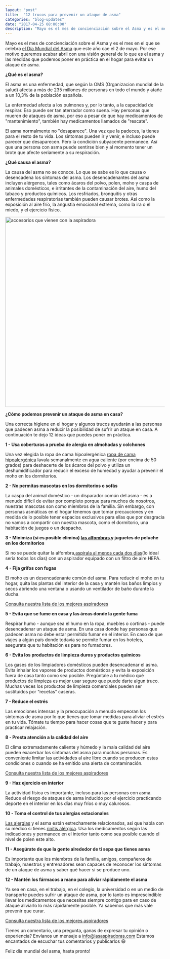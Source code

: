 ```yaml
---
layout: "post" 
title:  "12 trucos para prevenir un ataque de asma"
categories: "blog-updates"
date: "2017-04-25 08:00:00"
description: "Mayo es el mes de concienciación sobre el Asma y es el mes en el que se celebra el Día Mundial del Asma que este año cae el 2 de mayo. Por ese motivo queremos acabar abril con una visión general de lo que es el asma y las medidas que podemos poner en práctica en el hogar para evitar un ataque de asma."
---
```


Mayo es el mes de concienciación sobre el Asma y es el mes en el que se celebra [el Día Mundial del Asma](http://ginasthma.org/) que este año cae el 2 de mayo. Por ese motivo queremos acabar abril con una visión general de lo que es el asma y las medidas que podemos poner en práctica en el hogar para evitar un ataque de asma.

**¿Qué es el asma?**

El asma es una enfermedad, que según la OMS (Organizacion mundial de la salud) afecta a más de 235  millones de personas en todo el mundo y atañe a un 10,3% de la población española.

La enfermedad afecta a los pulmones y, por lo tanto, a la capacidad de respirar. Eso puede ser tan aterrador como suena. Hay personas que mueren de ataques de asma, por eso a pesar de que hay medicamentos de "mantenimiento", también hay medicamentos llamados de "rescate".

El asma normalmente no "desaparece". Una vez que la padeces, la tienes para el resto de tu vida. Los síntomas pueden ir y venir, e incluso puede parecer que desaparecen. Pero la condición subyacente permanece. Así que una persona con asma puede sentirse bien y al momento tener un brote que afecte seriamente a su respiración.

**¿Qué causa el asma?**

La causa del asma no se conoce. Lo que se sabe es lo que causa o desencadena los síntomas del asma.
Los desencadenantes del asma incluyen alérgenos, tales como ácaros del polvo, polen, moho y caspa de animales domésticos, e irritantes de la contaminación del aire, humo del tabaco y productos químicos. Los resfriados, bronquitis y otras enfermedades respiratorias también pueden causar brotes. Así como la exposición al aire frío, la angustia emocional extrema, como la ira o el miedo, y el ejercicio físico.

<div class="text-center">
  <img src="{{ site.url }}/assets/img/varias/infografia-dia-mundial-del-asma.png" width="600" height="auto" alt="accesorios que vienen con la aspiradora">
</div>

**¿Cómo podemos prevenir un ataque de asma en casa?**

Una correcta higiene en el hogar y algunos trucos ayudarán a las personas que padecen asma a reducir la posibilidad de sufrir un ataque en casa. A continuación te dejo 12 ideas que puedes poner en práctica.

**1 - Usa coberturas a prueba de alergia en almohadas y colchones**

Una vez elegida la ropa de cama hipoalergénica [ropa de cama hipoalergénica](http://amzn.to/2p0dxvj) lavala semanalmente en agua caliente (por encima de 50 grados) para deshacerte de los ácaros del polvo y utiliza un deshumidificador para reducir el exceso de humedad y ayudar a prevenir el moho en los dormitorios.

**2 - No permitas mascotas en los dormitorios o sofás**

La caspa del animal doméstico - un disparador común del asma - es a menudo difícil de evitar por completo porque para muchos de nosotros, nuestras mascotas son como miembros de la familia. Sin embargo, con personas asmáticas en el hogar tenemos que tomar precauciones y en medida de lo posible tener espacios exclusivos para ellas que por desgracia no vamos a compartir con nuestra mascota, como el dormitorio, una habitación de juegos o un despacho.

**3 - Minimiza (si es posible elimina) [las alfombras ](http://www.lasaspiradoras.com/blog-updates/2017/03/15/como-limpiar-las-alfombras-antes-de-guardarlas-para-el-a%C3%B1o-que-viene) y juguetes de peluche en los dormitorios**

Si no se puede quitar la alfombra,[aspirala al menos cada dos días](http://www.lasaspiradoras.com/blog-updates/2017/03/17/8-razones-por-las-que-aspirar-tu-casa-a-diario.htm)(lo ideal seria todos los días) con un aspirador equipado con un filtro de aire HEPA.

**4 - Fija grifos con fugas**

El moho es un desencadenante común del asma. Para reducir el moho en tu hogar, quita las plantas del interior de la casa y mantén los baños limpios y secos abriendo una ventana o usando un ventilador de baño durante la ducha.

<div class="text-center">
  <a class="alert hollow button" href="{{ site.url }}">Consulta nuestra lista de los mejores aspiradores</a>
</div>

**5 - Evita que se fume en casa y las áreas donde la gente fuma**

Respirar humo - aunque sea el humo en la ropa, muebles o cortinas - puede desencadenar un ataque de asma. En una casa donde hay personas que padecen asma no debe estar permitido fumar en el interior. En caso de que viajes a algún país donde todavia se permite fumar en los hoteles, asegurate que tu habitación es para no fumadores.

**6 - Evita los productos de limpieza duros y productos químicos**

Los gases de los limpiadores domésticos pueden desencadenar el asma. Evita inhalar los vapores de productos domésticos y evita la exposición fuera de casa tanto como sea posible. Pregúntale a tu médico qué productos de limpieza es mejor usar seguro que puede darte algun truco. Muchas veces los productos de limpieza comerciales pueden ser sustituidos por “recetas” caseras.

**7 - Reduce el estrés**

Las emociones intensas y la preocupación a menudo empeoran los síntomas de asma por lo que tienes que tomar medidas para aliviar el estrés en tu vida. Tómate tu tiempo para hacer cosas que te guste hacer y para practicar relajación.

**8 - Presta atención a la calidad del aire**

El clima extremadamente caliente y húmedo y la mala calidad del aire pueden exacerbar los síntomas del asma para muchas personas. Es conveniente limitar las actividades al aire libre cuando se producen estas condiciones o cuando se ha emitido una alerta de contaminación.

<div class="text-center">
  <a class="alert hollow button" href="{{ site.url }}">Consulta nuestra lista de los mejores aspiradores</a>
</div>

**9 - Haz ejercicio en interior**

La actividad física es importante, incluso para las personas con asma. Reduce el riesgo de ataques de asma inducido por el ejercicio practicando deporte en el interior en los días muy fríos o muy calurosos.

**10 - Toma el control de tus alergias estacionales**

 [Las alergias](http://www.lasaspiradoras.com/blog-updates/2017/03/10/como-cuidar-de-las-personas-alergicas-en-el-hogar.html)  y el asma están estrechamente relacionados, así que habla con su médico si tienes [rinitis alérgica](https://es.wikipedia.org/wiki/Rinitis_al%C3%A9rgic). Usa los medicamentos según las indicaciones y permanece en el interior tanto como sea posible cuando el nivel de polen este alto.

**11 - Asegúrate de que la gente alrededor de ti sepa que tienes asma**

Es importante que los miembros de la familia, amigos, compañeros de trabajo, maestros y entrenadores sean capaces de reconocer los síntomas de un ataque de asma y saber qué hacer si se produce uno.

**12 - Mantén los fármacos a mano para aliviar rápidamente el asma**

Ya sea en casa, en el trabajo, en el colegio, la universidad o en un medio de transporte puedes sufrir un ataque de asma, por lo tanto es imprescindible llevar los medicamentos que necesitas siempre contigo para en caso de ataque aliviarlo lo más rápidamente posible. Ya sabemos que más vale prevenir que curar.

<div class="text-center">
  <a class="alert hollow button" href="{{ site.url }}">Consulta nuestra lista de los mejores aspiradores</a>
</div>

Tienes un comentario, una pregunta, ganas de expresar tu opinión o experiencia? Envíanos un mensaje a info@lasaspiradoras.com
Estamos encantados de escuchar tus comentarios y publicarlos 😃

Feliz dia mundial del asma, hasta pronto!
